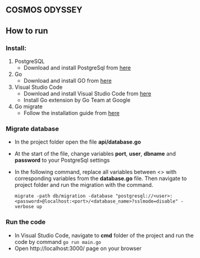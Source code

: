 ## COSMOS ODYSSEY 
## How to run
### Install:
1. PostgreSQL
    - Download and install PostgreSql from [here](https://www.postgresql.org/download/)
2. Go
    - Download and install GO from [here](https://go.dev/doc/install)
3. Visual Studio Code
    - Download and install Visual Studio Code from [here](https://code.visualstudio.com/download)
    - Install Go extension by Go Team at Google
4. Go migrate
    - Follow the installation guide from [here](https://github.com/golang-migrate/migrate/tree/master/cmd/migrate)
### Migrate database
- In the project folder open the file **api/database.go**
- At the start of the file, change variables **port**, **user**, **dbname** and **password** to your PostgreSql settings
- In the following command, replace all variables between <> with corresponding variables from the **database.go** file. Then navigate to project folder and run the migration with the command.

    `migrate -path db/migration -database "postgresql://<user>:<password>@localhost:<port>/<database_name>?sslmode=disable" -verbose up` 

### Run the code
- In Visual Studio Code, navigate to **cmd** folder of the project and run the code by command   `go run main.go`
- Open http://localhost:3000/ page on your browser